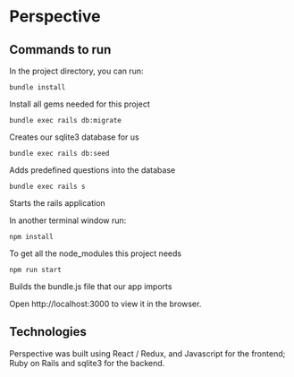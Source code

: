# Perspective

## Commands to run

In the project directory, you can run:

`bundle install`

Install all gems needed for this project

`bundle exec rails db:migrate`

Creates our sqlite3 database for us

`bundle exec rails db:seed`

Adds predefined questions into the database

`bundle exec rails s`

Starts the rails application

In another terminal window run:

`npm install`

To get all the node_modules this project needs

`npm run start` 

Builds the bundle.js file that our app imports

Open http://localhost:3000 to view it in the browser.

## Technologies

Perspective was built using React / Redux, and Javascript for the frontend; Ruby on Rails and sqlite3 for the backend.
